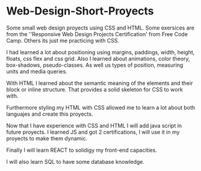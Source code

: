 # Web-Design-Short-Proyects
Some small web design proyects using CSS and HTML. Some exersices are from the ''Responsive Web Design Projects Certification' from Free Code Camp. 
Others its just me practicing with CSS. 

I had learned a lot about positioning using margins, paddings, width, height, floats, css flex and css grid. Also I learned about animations, color theory, box-shadows,
pseudo-classes. As well us types of position, measuring units and media queries.

With HTML I learned about the semantic meaning of the elements and their block or inline structure. That provides a solid skeleton for CSS to work with.

Furthermore styling my HTML with CSS allowed me to learn a lot about both languajes and create this proyects.

Now that I have experience with CSS and HTML I will add java script in future proyects. I learned JS and got 2 certifications, I will use it in my proyects to make them dynamic.

Finally I will learn REACT to solidigy my front-end capacities. 

I will also learn SQL to have some database knowledge.
